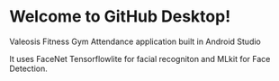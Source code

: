 # Welcome to GitHub Desktop!

Valeosis Fitness Gym Attendance application built in Android Studio 

It uses FaceNet Tensorflowlite for facial recogniton and MLkit for Face Detection.